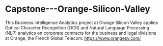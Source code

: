 # Capstone---Orange-Silicon-Valley
This Business Intelligence Analytics project at Orange Silicon Valley applies Optical Character Recognition (OCR) and Natural Language Processing (NLP) analytics on corporate contracts for the business and legal divisions at Orange, the French Global Telecom: https://www.orangesv.com/
